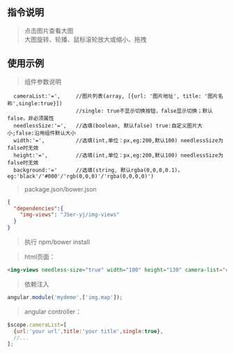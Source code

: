 ## 指令说明
> 点击图片查看大图   
大图旋转、轮播、鼠标滚轮放大或缩小、拖拽
## 使用示例   
> 组件参数说明     
```
  cameraList:'=',     //图片列表(array, [{url: '图片地址', title: '图片名称',single:true}]) 
                      //single: true不显示切换按钮，false显示切换；默认false，非必须属性
  needlessSize:'=',   //选填(boolean, 默认false) true:自定义图片大小;false:沿用组件默认大小
  width:'=',          //选填(int,单位：px,eg:200,默认100) needlessSize为false时无效
  height:'=',         //选填(int,单位：px,eg:200,默认100) needlessSize为false时无效
  background:'='      //选填(string, 默认rgba(0,0,0,0.1)，eg:'black'/'#000'/'rgb(0,0,0)'/'rgba(0,0,0,0)')   
```   

> package.json/bower.json   

```json
{
  "dependencies":{
    "img-views": "JSer-yj/img-views"
  }
}
```    

> 执行 npm/bower install       

> html页面：   

```html
<img-views needless-size="true" width="180" height="130" camera-list="cameraList"></img-views>
```

> 依赖注入   
```javascript
angular.module('mydemo',['img.map']);  
```   

> angular controller：   

```javascript
$scope.cameraList=[
  {url:'your url',title:'your title',single:true},
  //...
];
```
